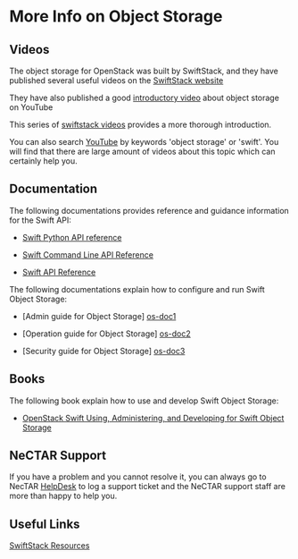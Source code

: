 # More Info on Object Storage

## Videos

The object storage for OpenStack was built by SwiftStack, and they have published 
several useful videos on the [SwiftStack website][swiftstack]

They have also published a good [introductory video][os-101] about object storage on YouTube

This series of [swiftstack videos][os-video] provides a more thorough introduction.

You can also search [YouTube][youtube] by keywords 'object storage' or 'swift'.
You will find that there are large amount of videos about this topic which can certainly help you. 

## Documentation

The following documentations provides reference and guidance information for the
Swift API:

- [Swift Python API reference][developer]

- [Swift Command Line API Reference][commandline] 

- [Swift API Reference][http]

The following documentations explain how to configure and run Swift Object
Storage:

- [Admin guide for Object Storage] [os-doc1]

- [Operation guide for Object Storage] [os-doc2]

- [Security guide for Object Storage] [os-doc3]

## Books

The following book explain how to use and develop Swift Object Storage:

- [OpenStack Swift Using, Administering, and Developing for Swift Object Storage][OREILLY] 

## NeCTAR Support

If you have a problem and you cannot resolve it, you can always go to NecTAR
[HelpDesk][helpdesk] to log a support ticket and the NeCTAR support staff are
more than happy to help you.


## Useful Links

[SwiftStack Resources][swiftstackresources]


[OREILLY]: http://shop.oreilly.com/product/0636920033288.do
[helpdesk]: https://support.nectar.org.au/support/home
[os-doc1]: http://docs.openstack.org/admin-guide-cloud/objectstorage.html
[os-doc2]: http://docs.openstack.org/openstack-ops/content/storage_decision.html
[os-doc3]: http://docs.openstack.org/security-guide/object-storage.html
[os-101]: https://www.youtube.com/watch?v=WV-TeM78mno
[os-video]: https://www.youtube.com/watch?v=JUXRJaZMOb0&list=PLIr7I80Leee5NpoYTd9ffNvWq0pG18CN3
[youtube]: https://www.youtube.com/
[swiftstack]: https://swiftstack.com/resources/videos/#
[http]: http://developer.openstack.org/api-ref-objectstorage-v1.html
[developer]: http://docs.openstack.org/developer/swift/
[commandline]: http://docs.openstack.org/cli-reference/content/swiftclient_commands.html
[swiftstackresources]: https://swiftstack.com/resources/data-sheets/#
